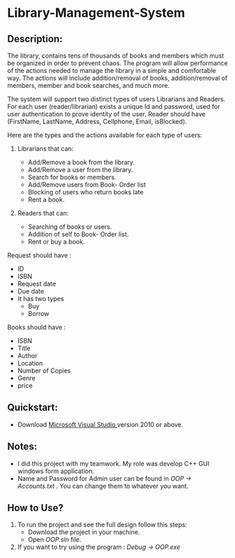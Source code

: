 # Library-Management-System

## Description:
The library, contains tens of thousands of books and members which must be organized in order to prevent chaos. The program will allow performance of the actions needed to manage the library in a simple and comfortable way. The actions will include addition/removal of books, addition/removal of members, member and book searches, and much more.

The system will support two distinct types of users Librarians and Readers. For each user (reader/librarian) exists a unique Id and password, used for user authentication to prove identity of the user. Reader should have (FirstName, LastName, Address, Cellphone, Email, isBlocked).


Here are the types and the actions available for each type of users:
1. Librarians that can:
   - Add/Remove a book from the library.
   - Add/Remove a user from the library.
   - Search for books or members.
   - Add/Remove users from Book- Order list
   - Blocking of users who return books late
   - Rent a book.

2. Readers that can:
   - Searching of books or users.
   - Addition of self to Book- Order list.
   - Rent or buy a book.

Request should have : 
 - ID 
 - ISBN
 - Request date
 - Due date
 - It has two types
   - Buy  
   - Borrow

Books should have :
 - ISBN
 - Title 
 - Author 
 - Location
 - Number of Copies 
 - Genre 
 - price

## Quickstart:
- Download <a href="https://visualstudio.microsoft.com/downloads/" target="_blank"> Microsoft Visual Studio </a> version 2010 or above.

## Notes:
- I did this project with my teamwork. My role was develop C++ GUI windows form application.
- Name and Password for Admin user can be found in <i> OOP -> Accounts.txt </i>. You can change them to whatever you want.

## How to Use?
1. To run the project and see the full design follow this steps:
   - Download the project in your machine.
   - Open <i>OOP.sln</i> file.
2. If you want to try using the program : <i>Debug -> OOP.exe </i>
